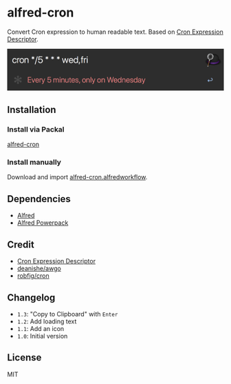 # alfred-cron

Convert Cron expression to human readable text. Based on [Cron Expression Descriptor](https://github.com/bradymholt/cron-expression-descriptor).

![screenshot](/screenshot.png)

## Installation

### Install via Packal

[alfred-cron](http://www.packal.org/workflow/alfred-cron-0)

### Install manually

Download and import [alfred-cron.alfredworkflow](https://github.com/crispgm/alfred-cron/raw/master/alfred-cron.alfredworkflow).

## Dependencies

* [Alfred](https://www.alfredapp.com/)
* [Alfred Powerpack](https://www.alfredapp.com/powerpack/)

## Credit

* [Cron Expression Descriptor](https://github.com/bradymholt/cron-expression-descriptor)
* [deanishe/awgo](https://github.com/deanishe/awgo)
* [robfig/cron](https://github.com/robfig/cron)

## Changelog

* `1.3`: "Copy to Clipboard" with `Enter`
* `1.2`: Add loading text
* `1.1`: Add an icon
* `1.0`: Initial version

## License

MIT

